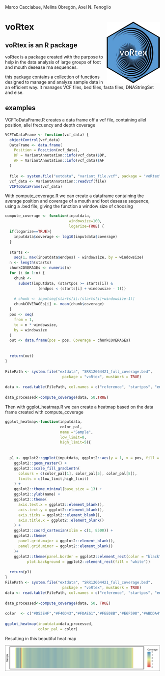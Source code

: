 Marco Cacciabue, Melina Obregón, Axel N. Fenoglio

<!-- README.md is generated from README.Rmd. Please edit that file -->

# **voRtex** <img src='man/figures/hex.PNG' style="float:right; height:200px;" />

## **voRtex** is an R package

voRtex is a package created with the purpose to help in the data
analysis of large groups of foot and mouth desease rna sequences.

this package contains a collection of functions designed to manage and
analyze sample data in an efficient way. It manages VCF files, bed
files, fasta files, DNAStringSet and else.

## examples

VCFToDataFrame.R creates a data frame off a vcf file, containing allel
position, allel frecuency and depth coverage

``` r
VCFToDataFrame <- function(vcf_data) {
  objectControl(vcf_data)
  DataFrame <- data.frame(
    Position = Position(vcf_data),
    DP = VariantAnnotation::info(vcf_data)$DP,
    AF = VariantAnnotation::info(vcf_data)$AF
  )
  
  file <- system.file("extdata", "variant_file.vcf", package = "voRtex", mustWork = TRUE)
  vcf_data <- VariantAnnotation::readVcf(file)
  VCFToDataFrame(vcf_data)
```

With compute_coverage.R we can create a dataframe containing the average
position and coverage of a mouth and foot desease sequence, using a .bed
file, giving the function a window size of choosing

``` r
compute_coverage <- function(inputdata,
                             windowsize=100,
                             logarize=TRUE) {
  if(logarize==TRUE){
    inputdata$coverage <- log10(inputdata$coverage)
  }

  starts <-
    seq(1, max(inputdata$endpos) - windowsize, by = windowsize)
  n <- length(starts)
  chunkCOVERAGEs <- numeric(n)
  for (i in 1:n) {
    chunk <-
      subset(inputdata, (startpos >= starts[i]) &
               (endpos < (starts[i] + windowsize - 1)))

    # chunk <- inputseq[starts[i]:(starts[i]+windowsize-1)]
    chunkCOVERAGEs[i] <- mean(chunk$coverage)
  }
  pos <- seq(
    from = 1,
    to = n * windowsize,
    by = windowsize
  )
  out <- data.frame(pos = pos, Coverage = chunkCOVERAGEs)


  return(out)
}

FilePath <- system.file("extdata", "SRR12664421_full_coverage.bed",
                          package = "voRtex", mustWork = TRUE)

data <- read.table(FilePath, col.names = c("reference", "startpos", "endpos", "coverage"))

data_processed<-compute_coverage(data, 50,TRUE)

```

Then with ggplot_heatmap.R we can create a heatmap based on the data
frame created with compute_coverage

``` r
ggplot_heatmap<-function(inputdata,
                         color_pal,
                         name ="Sample",
                         low_limit=0,
                         high_limit=5){


  p1 <- ggplot2::ggplot(inputdata, ggplot2::aes(y = 1, x = pos, fill = Coverage)) +
    ggplot2::geom_raster() +
    ggplot2::scale_fill_gradientn(
      colours = c(color_pal[1], color_pal[5], color_pal[8]),
      limits = c(low_limit,high_limit)
    ) +
    ggplot2::theme_minimal(base_size = 13) +
    ggplot2::ylab(name) +
    ggplot2::theme(
      axis.text.x = ggplot2::element_blank(),
      axis.text.y = ggplot2::element_blank(),
      axis.ticks = ggplot2::element_blank(),
      axis.title.x = ggplot2::element_blank()
    ) +
    ggplot2::coord_cartesian(xlim = c(1, 8500)) +
    ggplot2::theme(
      panel.grid.major = ggplot2::element_blank(),
      panel.grid.minor = ggplot2::element_blank()
    )+
    ggplot2::theme(panel.border = ggplot2::element_rect(color = "black", fill = NA, size = 1.5),
          plot.background = ggplot2::element_rect(fill = "white"))

  return(p1)
}
FilePath <- system.file("extdata", "SRR12664421_full_coverage.bed",
                          package = "voRtex", mustWork = TRUE)
data <- read.table(FilePath, col.names = c("reference", "startpos", "endpos", "coverage"))

data_processed<-compute_coverage(data, 50, TRUE)

color  <- c("#D53E4F","#F46D43","#FDAE61","#FEE08B","#E6F598","#ABDDA4","#66C2A5","#3288BD")

ggplot_heatmap(inputdata=data_processed,
               color_pal = color)
```

Resulting in this beautiful heat map

![SRR12664421_Heatmap](Rplot.png)

